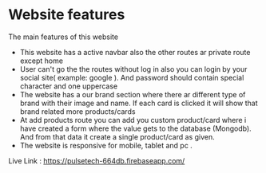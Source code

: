 


# Website features 

The main features of this website 


- This website has a active navbar also the other routes ar private route except home
- User can't go the the routes without log in also you can login by your social site( example: google ). And password should contain special character and one uppercase 
- The website has a our brand section where there ar different type of brand with their image and name. If each card is  clicked it will show that brand related more products/cards
- At add products route you can add you custom product/card where i have created a form where the value gets to the database (Mongodb). And from that data it create a single product/card as given.
- The website is responsive for mobile, tablet and pc .



Live Link : https://pulsetech-664db.firebaseapp.com/